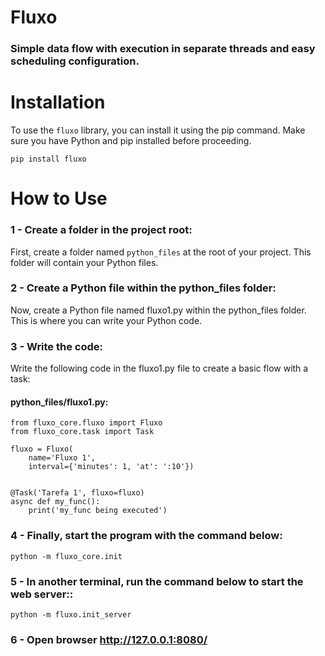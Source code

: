 # Fluxo

### Simple data flow with execution in separate threads and easy scheduling configuration.

# Installation

To use the `fluxo` library, you can install it using the pip command. Make sure you have Python and pip installed before proceeding.

```
pip install fluxo
```

# How to Use

### 1 - Create a folder in the project root:

First, create a folder named `python_files` at the root of your project. This folder will contain your Python files.

### 2 - Create a Python file within the python_files folder:

Now, create a Python file named fluxo1.py within the python_files folder. This is where you can write your Python code.

### 3 - Write the code:

Write the following code in the fluxo1.py file to create a basic flow with a task:

#### python_files/fluxo1.py:

```
from fluxo_core.fluxo import Fluxo
from fluxo_core.task import Task

fluxo = Fluxo(
    name='Fluxo 1',
    interval={'minutes': 1, 'at': ':10'})


@Task('Tarefa 1', fluxo=fluxo)
async def my_func():
    print('my_func being executed')
```

### 4 - Finally, start the program with the command below:

```
python -m fluxo_core.init
```

### 5 - In another terminal, run the command below to start the web server::

```
python -m fluxo.init_server
```

### 6 - Open browser http://127.0.0.1:8080/